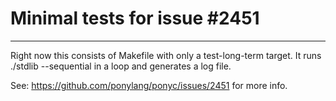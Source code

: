 # Minimal tests for issue #2451
----

Right now this consists of Makefile with only a test-long-term target.
It runs ./stdlib --sequential in a loop and generates a log file.

See: https://github.com/ponylang/ponyc/issues/2451 for more info.
